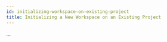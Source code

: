 ```yaml
---
id: initializing-workspace-on-existing-project
title: Initializing a New Workspace on an Existing Project
---
```


...